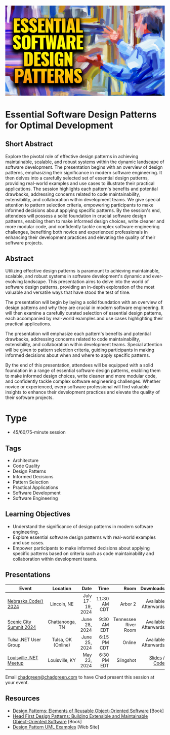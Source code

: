 ![Essential Software Design Patterns](thumbnail.jpg)

# Essential Software Design Patterns for Optimal Development

## Short Abstract

Explore the pivotal role of effective design patterns in achieving maintainable, scalable, and robust systems within the dynamic landscape of software development. The presentation begins with an overview of design patterns, emphasizing their significance in modern software engineering. It then delves into a carefully selected set of essential design patterns, providing real-world examples and use cases to illustrate their practical applications. The session highlights each pattern's benefits and potential drawbacks, addressing concerns related to code maintainability, extensibility, and collaboration within development teams. We give special attention to pattern selection criteria, empowering participants to make informed decisions about applying specific patterns. By the session's end, attendees will possess a solid foundation in crucial software design patterns, enabling them to make informed design choices, write cleaner and more modular code, and confidently tackle complex software engineering challenges, benefiting both novice and experienced professionals in enhancing their development practices and elevating the quality of their software projects.

## Abstract
Utilizing effective design patterns is paramount to achieving maintainable, scalable, and robust systems in software development's dynamic and ever-evolving landscape. This presentation aims to delve into the world of software design patterns, providing an in-depth exploration of the most valuable and versatile ways that have stood the test of time.

The presentation will begin by laying a solid foundation with an overview of design patterns and why they are crucial in modern software engineering. It will then examine a carefully curated selection of essential design patterns, each accompanied by real-world examples and use cases highlighting their practical applications.

The presentation will emphasize each pattern's benefits and potential drawbacks, addressing concerns related to code maintainability, extensibility, and collaboration within development teams. Special attention will be given to pattern selection criteria, guiding participants in making informed decisions about when and where to apply specific patterns.

By the end of this presentation, attendees will be equipped with a solid foundation in a range of essential software design patterns, enabling them to make informed design choices, write cleaner and more modular code, and confidently tackle complex software engineering challenges. Whether novice or experienced, every software professional will find valuable insights to enhance their development practices and elevate the quality of their software projects.

# Type
- 45/60/75-minute session

## Tags
- Architecture
- Code Quality
- Design Patterns
- Informed Decisions
- Pattern Selection
- Practical Applications
- Software Development
- Software Engineering

## Learning Objectives
- Understand the significance of design patterns in modern software engineering.
- Explore essential software design patterns with real-world examples and use cases.
- Empower participants to make informed decisions about applying specific patterns based on criteria such as code maintainability and collaboration within development teams.

## Presentations

| Event | Location | Date | Time | Room | Downloads |
|-------|:--------:|-----:|-----:|-----:|----------:|
| [Nebraska.Code() 2024](https://nebraskacode.amegala.com/) | Lincoln, NE | July 17-19, 2024 | 11:30 AM CDT | Arbor 2 | Available Afterwards |
| [Scenic City Summit 2024](https://sceniccitysummit.com/) | Chattanooga, TN | June 28, 2024 | 9:30 AM EDT | Tennessee River Room | Available Afterwards |
| Tulsa .NET User Group | Tulsa, OK (Online) | June 25, 2024 | 6:15 PM CDT | Online | Available Afterwards |
| [Louisville .NET Meetup](https://www.meetup.com/louisville-dotnet/events/300463326/) | Louisville, KY | May 23, 2024 | 6:30 PM EDT | Slingshot | [Slides](EventMaterials/EssentialSoftwareDesignPatterns-LouDotNet.pdf) / [Code](Demos/) |

Email [chadgreen@chadgreen.com](mailto:chadgreen@chadgreen.com?subject=Presentation%20Request:%20Essential%20Software%20Design%20Patterns) to have Chad present this session at your event.

## Resources

- [Design Patterns: Elements of Reusable Object-Oriented Software](https://a.co/d/4iogpku) [Book]
- [Head First Design Patterns: Building Extensible and Maintainable Object-Oriented Software](https://a.co/d/24aA9PS) [Book]
- [Design Pattern UML Examples](https://www.softwareideas.net/c/41/design-patterns) [Web Site]

